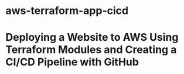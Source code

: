 # aws-terraform-app-cicd
# Deploying a Website to AWS Using Terraform Modules and Creating a CI/CD Pipeline with GitHub
